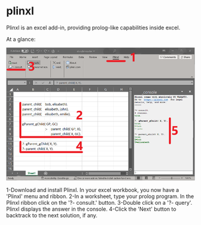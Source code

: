 # plinxl
Plinxl is an excel add-in, providing prolog-like capabilities inside excel.

At a glance:

![My Image](images/Screenshot_2023-09-04_AtaGlance_5.png)

1-Download and install Plinxl. 
   In your excel workbook, you now have a 'Plinxl' menu and ribbon.
2-In a worksheet, type your prolog program.
   In the Plinxl ribbon click on the '?- consult.' button.
3-Double click on a '?- query'.
   Plinxl displays the answer in the console.
4-Click the 'Next' button to backtrack to the next solution, if any.


